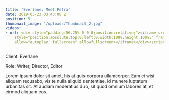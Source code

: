 ```yaml
---
title: 'Everlane: Meet Petra'
date: 2019-05-23 03:43:00 Z
position: 5
thumbnail_image: "/uploads/Thumbnail_2.jpg"
videos:
- url: <div style="padding:56.25% 0 0 0;position:relative;"><iframe src="https://player.vimeo.com/video/84509126?autoplay=1&title=0&byline=0&portrait=0"
    style="position:absolute;top:0;left:0;width:100%;height:100%;" frameborder="0"
    allow="autoplay; fullscreen" allowfullscreen></iframe></div><script src="https://player.vimeo.com/api/player.js"></script>
---
```


Client: Everlane

Role: Writer, Director, Editor

Lorem ipsum dolor sit amet, his at quis corpora ullamcorper. Eam ei wisi aliquam recusabo, vis te nulla aliquid sententiae, id munere luptatum urbanitas sit. At audiam moderatius duo, sit quod omnium labores at, et eirmod aliquam eos.